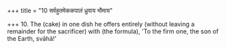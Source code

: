 +++
title = "10 सर्वहुतमेककपालं ध्रुवाय भौमाय"

+++
10. The (cake) in one dish he offers entirely (without leaving a remainder for the sacrificer) with (the formula), 'To the firm one, the son of the Earth, svāhā!'
